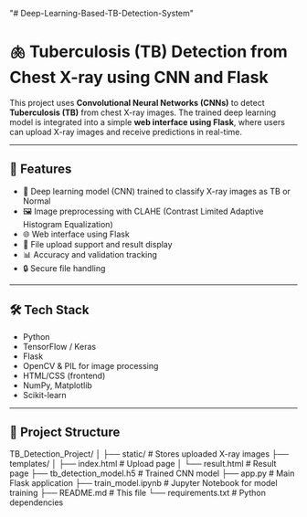 "# Deep-Learning-Based-TB-Detection-System" 
# 🫁 Tuberculosis (TB) Detection from Chest X-ray using CNN and Flask

This project uses **Convolutional Neural Networks (CNNs)** to detect **Tuberculosis (TB)** from chest X-ray images. The trained deep learning model is integrated into a simple **web interface using Flask**, where users can upload X-ray images and receive predictions in real-time.

---

## 📌 Features

- 🧠 Deep learning model (CNN) trained to classify X-ray images as TB or Normal
- 🖼️ Image preprocessing with CLAHE (Contrast Limited Adaptive Histogram Equalization)
- 🌐 Web interface using Flask
- 📁 File upload support and result display
- 📊 Accuracy and validation tracking
- 🔒 Secure file handling

---

## 🛠️ Tech Stack

- Python
- TensorFlow / Keras
- Flask
- OpenCV & PIL for image processing
- HTML/CSS (frontend)
- NumPy, Matplotlib
- Scikit-learn

---

## 📂 Project Structure

TB_Detection_Project/
│
├── static/ # Stores uploaded X-ray images
├── templates/
│ ├── index.html # Upload page
│ └── result.html # Result page
├── tb_detection_model.h5 # Trained CNN model
├── app.py # Main Flask application
├── train_model.ipynb # Jupyter Notebook for model training
├── README.md # This file
└── requirements.txt # Python dependencies
